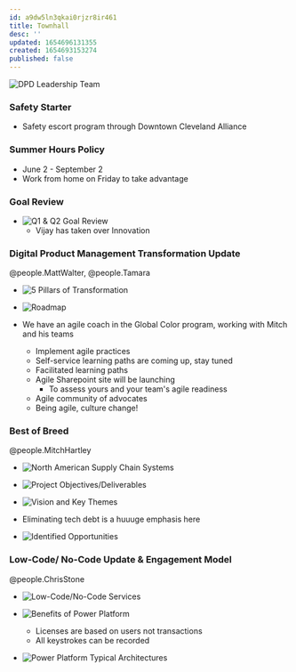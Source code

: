 ```yaml
---
id: a9dw5ln3qkai0rjzr8ir461
title: Townhall
desc: ''
updated: 1654696131355
created: 1654693153274
published: false
---
```


![DPD Leadership Team](/assets/images/2022-06-08-09-04-02.png)

### Safety Starter

- Safety escort program through Downtown Cleveland Alliance

### Summer Hours Policy

- June 2 - September 2
- Work from home on Friday to take advantage

### Goal Review

- ![Q1 & Q2 Goal Review](/assets/images/2022-06-08-09-10-39.png)
  - Vijay has taken over Innovation

### Digital Product Management Transformation Update

@people.MattWalter, @people.Tamara

- ![5 Pillars of Transformation](/assets/images/2022-06-08-09-16-46.png)

- ![Roadmap](/assets/images/2022-06-08-09-20-28.png)
- We have an agile coach in the Global Color program, working with Mitch and his teams
  - Implement agile practices
  - Self-service learning paths are coming up, stay tuned
  - Facilitated learning paths
  - Agile Sharepoint site will be launching
    - To assess yours and your team's agile readiness
  - Agile community of advocates
  - Being agile, culture change!

### Best of Breed

@people.MitchHartley

- ![North American Supply Chain Systems](/assets/images/2022-06-08-09-27-51.png)

- ![Project Objectives/Deliverables](/assets/images/2022-06-08-09-30-22.png)

- ![Vision and Key Themes](/assets/images/2022-06-08-09-32-48.png)
- Eliminating tech debt is a huuuge emphasis here

- ![Identified Opportunities](/assets/images/2022-06-08-09-36-02.png)

### Low-Code/ No-Code Update & Engagement Model

@people.ChrisStone

- ![Low-Code/No-Code Services](/assets/images/2022-06-08-09-41-52.png)

- ![Benefits of Power Platform](/assets/images/2022-06-08-09-44-30.png)
  - Licenses are based on users not transactions
  - All keystrokes can be recorded

- ![Power Platform Typical Architectures](/assets/images/2022-06-08-09-46-35.png)